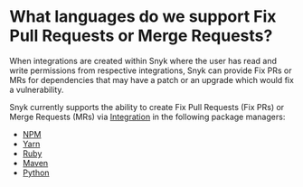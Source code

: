 # What languages do we support Fix Pull Requests or Merge Requests?

When integrations are created within Snyk where the user has read and write permissions from respective integrations, Snyk can provide Fix PRs or MRs for dependencies that may have a patch or an upgrade which would fix a vulnerability.

Snyk currently supports the ability to create Fix Pull Requests \(Fix PRs\) or Merge Requests \(MRs\) via [Integration](https://docs.snyk.io/integrations) in the following package managers: 

* [NPM](https://docs.snyk.io/snyk-open-source/language-and-package-manager-support/snyk-for-javascript)
* [Yarn](https://docs.snyk.io/snyk-open-source/language-and-package-manager-support/snyk-for-javascript)
* [Ruby](https://docs.snyk.io/snyk-open-source/language-and-package-manager-support/snyk-for-ruby)
* [Maven](https://support.snyk.io/hc/en-us/articles/360003817357-Snyk-for-Java-Gradle-Maven-)
* [Python](https://docs.snyk.io/snyk-open-source/language-and-package-manager-support/snyk-for-python)

